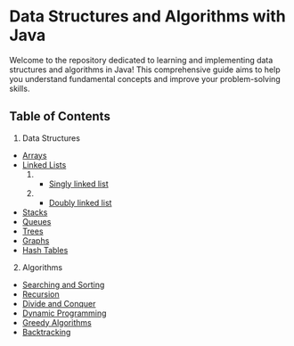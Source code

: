 # Data Structures and Algorithms with Java
Welcome to the repository dedicated to learning and implementing data structures and algorithms in Java! This comprehensive guide aims to help you understand fundamental concepts and improve your problem-solving skills.

## Table of Contents
1. Data Structures
- [Arrays](data-structures/arrays)
- [Linked Lists](data-structures/Linked-list)
  1. - [Singly linked list](data-structures/Linked-list/single-linked-list)
  2. - [Doubly linked list](data-structures/Linked-list/doubly-linked-list)
- [Stacks](data-structures\stacks)
- [Queues](data-structures\queues)
- [Trees](data-structures\trees)
- [Graphs](data-structures/graphs)
- [Hash Tables](data-structures\hash-tables)
2. Algorithms
- [Searching and Sorting](algorithms/searching-and-sorting)
- [Recursion](algorithms/recursion)
- [Divide and Conquer](algorithms/divide-and-conquer)
- [Dynamic Programming](algorithms/dynamic-programming)
- [Greedy Algorithms](algorithms/greedy-algorithms)
- [Backtracking](algorithms/back-tracking)
